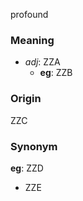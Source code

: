 profound
### Meaning
+ _adj_: ZZA
    + __eg__: ZZB

### Origin

ZZC

### Synonym

__eg__: ZZD

+ ZZE


